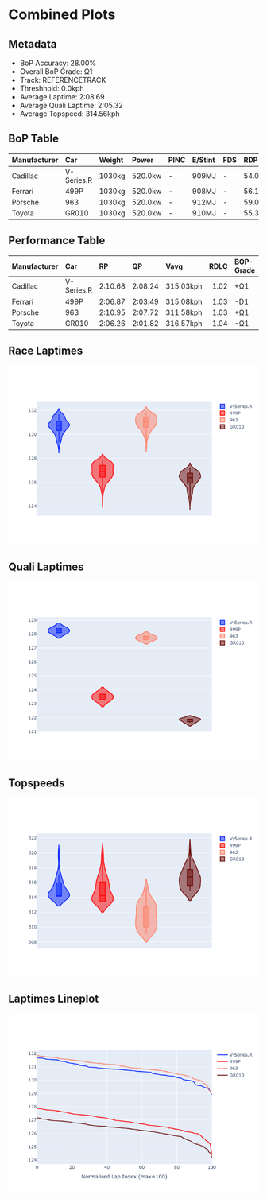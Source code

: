 # Combined Plots

## Metadata

- BoP Accuracy: 28.00%
- Overall BoP Grade: Ω1
- Track: REFERENCETRACK
- Threshhold: 0.0kph
- Average Laptime: 2:08.69
- Average Quali Laptime: 2:05.32
- Average Topspeed: 314.56kph

## BoP Table
| Manufacturer   | Car        | Weight   | Power   | PINC   | E/Stint   | FDS   | RDP    | QDP    | TDP    |
|:---------------|:-----------|:---------|:--------|:-------|:----------|:------|:-------|:-------|:-------|
| Cadillac       | V-Series.R | 1030kg   | 520.0kw | -      | 909MJ     | -     | 54.09% | 66.67% | 14.80% |
| Ferrari        | 499P       | 1030kg   | 520.0kw | -      | 908MJ     | -     | 56.14% | 50.00% | 21.06% |
| Porsche        | 963        | 1030kg   | 520.0kw | -      | 912MJ     | -     | 59.02% | 40.00% | 76.50% |
| Toyota         | GR010      | 1030kg   | 520.0kw | -      | 910MJ     | -     | 55.38% | 75.00% | 10.23% |

## Performance Table
| Manufacturer   | Car        | RP      | QP      | Vavg      |   RDLC | BOP-Grade   | Match   |
|:---------------|:-----------|:--------|:--------|:----------|-------:|:------------|:--------|
| Cadillac       | V-Series.R | 2:10.68 | 2:08.24 | 315.03kph |   1.02 | +Ω1         | 9.24%   |
| Ferrari        | 499P       | 2:06.87 | 2:03.49 | 315.08kph |   1.03 | -D1         | 66.80%  |
| Porsche        | 963        | 2:10.95 | 2:07.72 | 311.58kph |   1.03 | +Ω1         | 3.31%   |
| Toyota         | GR010      | 2:06.26 | 2:01.82 | 316.57kph |   1.04 | -Ω1         | 32.64%  |

## Race Laptimes
![Race Laptimes](images/race_violin.png)

## Quali Laptimes
![Quali Laptimes](images/quali_violin.png)

## Topspeeds
![Topspeeds](images/topspeed_violin.png)

## Laptimes Lineplot
![Laptimes Lineplot](images/laptime_line.png)

